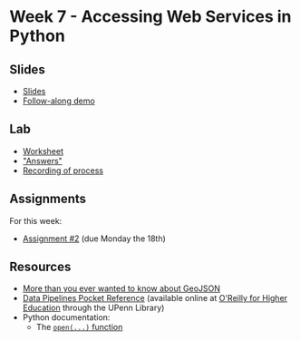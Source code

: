 # Week 7 - Accessing Web Services in Python

## Slides
* [Slides](https://docs.google.com/presentation/d/1nFjt3fZzVUOogosReuLM47mQ5QMdtlbXTLkjA1ShdkE/edit?usp=sharing)
* [Follow-along demo](download_data/)

## Lab

* [Worksheet](https://github.com/musa-509-fall-2021/lab-04-pipelines-and-web-services)
* ["Answers"](https://github.com/musa-509-fall-2021/lab-04-pipelines-and-web-services/tree/answers)
* [Recording of process](https://www.youtube.com/watch?v=LFvbb_afkR0)

## Assignments

For this week:
* [Assignment #2](https://github.com/musa-509-fall-2021/assignment-02-postgis-analytics) (due Monday the 18th)

## Resources
* [More than you ever wanted to know about GeoJSON](https://macwright.com/2015/03/23/geojson-second-bite.html)
* [Data Pipelines Pocket Reference](https://www.oreilly.com/library/view/data-pipelines-pocket/9781492087823/) (available online at [O'Reilly for Higher Education](http://pwp.library.upenn.edu.proxy.library.upenn.edu/loggedin/pwp/pw-oreilly.html) through the UPenn Library)
* Python documentation:
  * The [`open(...)` function](https://docs.python.org/3/library/functions.html#open)
